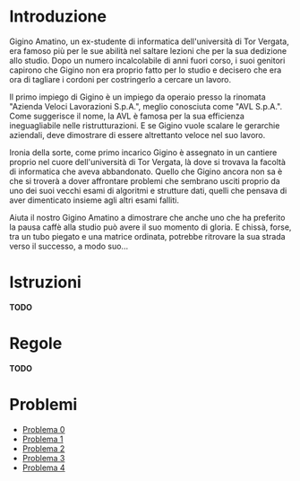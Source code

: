# Introduzione
Gigino Amatino, un ex-studente di informatica dell'università di Tor Vergata, era famoso più per le sue abilità nel saltare lezioni che per la sua dedizione allo studio.
Dopo un numero incalcolabile di anni fuori corso, i suoi genitori capirono che Gigino non era proprio fatto per lo studio e decisero che era ora di tagliare i cordoni per costringerlo a cercare un lavoro.


Il primo impiego di Gigino è un impiego da operaio presso la rinomata "Azienda Veloci Lavorazioni S.p.A.", meglio conosciuta come "AVL S.p.A.".
Come suggerisce il nome, la AVL è famosa per la sua efficienza ineguagliabile nelle ristrutturazioni.
E se Gigino vuole scalare le gerarchie aziendali, deve dimostrare di essere altrettanto veloce nel suo lavoro.

Ironia della sorte, come primo incarico Gigino è assegnato in un cantiere proprio nel cuore dell'università di Tor Vergata, là dove si trovava la facoltà di informatica che aveva abbandonato.
Quello che Gigino ancora non sa è che si troverà a dover affrontare problemi che sembrano usciti proprio da uno dei suoi vecchi esami di algoritmi e strutture dati, quelli che pensava di aver dimenticato insieme agli altri esami falliti.

Aiuta il nostro Gigino Amatino a dimostrare che anche uno che ha preferito la pausa caffè alla studio può avere il suo momento di gloria. E chissà, forse, tra un tubo piegato e una matrice ordinata, potrebbe ritrovare la sua strada verso il successo, a modo suo...

# Istruzioni
**TODO**

# Regole
**TODO**

# Problemi
- [Problema 0](problemi/0/README.md)
- [Problema 1](problemi/1/README.md)
- [Problema 2](problemi/2/README.md)
- [Problema 3](problemi/3/README.md)
- [Problema 4](problemi/4/README.md)